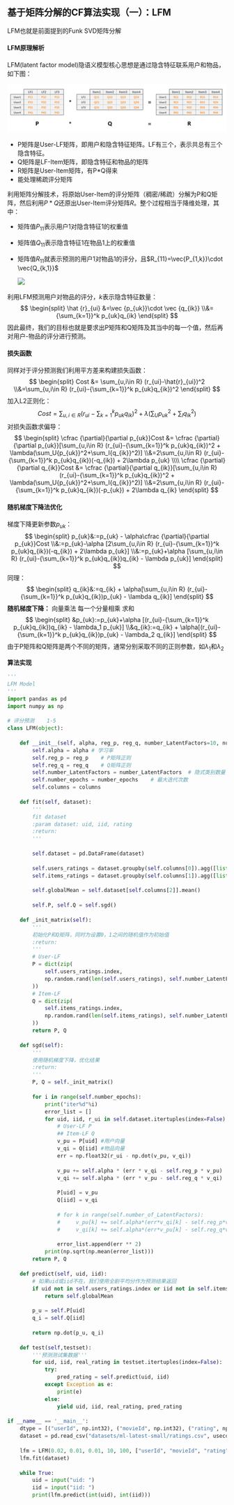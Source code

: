 ## 基于矩阵分解的CF算法实现（一）：LFM

LFM也就是前面提到的Funk SVD矩阵分解

#### LFM原理解析

LFM(latent factor model)隐语义模型核心思想是通过隐含特征联系用户和物品，如下图：

![](./img/LFM矩阵分解图解.png)

- P矩阵是User-LF矩阵，即用户和隐含特征矩阵。LF有三个，表示共总有三个隐含特征。
- Q矩阵是LF-Item矩阵，即隐含特征和物品的矩阵
- R矩阵是User-Item矩阵，有P*Q得来
- 能处理稀疏评分矩阵

利用矩阵分解技术，将原始User-Item的评分矩阵（稠密/稀疏）分解为P和Q矩阵，然后利用$P*Q$还原出User-Item评分矩阵$R$。整个过程相当于降维处理，其中：

- 矩阵值$P_{11}$表示用户1对隐含特征1的权重值

- 矩阵值$Q_{11}$表示隐含特征1在物品1上的权重值

- 矩阵值$R_{11}$就表示预测的用户1对物品1的评分，且$R_{11}=\vec{P_{1,k}}\cdot \vec{Q_{k,1}}$

  ![](/img/LFM矩阵分解图解2.png)

利用LFM预测用户对物品的评分，$k$表示隐含特征数量：
$$
\begin{split}
\hat {r}_{ui} &=\vec {p_{uk}}\cdot \vec {q_{ik}}
\\&={\sum_{k=1}}^k p_{uk}q_{ik}
\end{split}
$$
因此最终，我们的目标也就是要求出P矩阵和Q矩阵及其当中的每一个值，然后再对用户-物品的评分进行预测。

#### 损失函数

同样对于评分预测我们利用平方差来构建损失函数：
$$
\begin{split}
Cost &= \sum_{u,i\in R} (r_{ui}-\hat{r}_{ui})^2
\\&=\sum_{u,i\in R} (r_{ui}-{\sum_{k=1}}^k p_{uk}q_{ik})^2
\end{split}
$$
加入L2正则化：
$$
Cost = \sum_{u,i\in R} (r_{ui}-{\sum_{k=1}}^k p_{uk}q_{ik})^2 + \lambda(\sum_U{p_{uk}}^2+\sum_I{q_{ik}}^2)
$$
对损失函数求偏导：
$$
\begin{split}
\cfrac {\partial}{\partial p_{uk}}Cost &= \cfrac {\partial}{\partial p_{uk}}[\sum_{u,i\in R} (r_{ui}-{\sum_{k=1}}^k p_{uk}q_{ik})^2 + \lambda(\sum_U{p_{uk}}^2+\sum_I{q_{ik}}^2)]
\\&=2\sum_{u,i\in R} (r_{ui}-{\sum_{k=1}}^k p_{uk}q_{ik})(-q_{ik}) + 2\lambda p_{uk}
\\\\
\cfrac {\partial}{\partial q_{ik}}Cost &= \cfrac {\partial}{\partial q_{ik}}[\sum_{u,i\in R} (r_{ui}-{\sum_{k=1}}^k p_{uk}q_{ik})^2 + \lambda(\sum_U{p_{uk}}^2+\sum_I{q_{ik}}^2)]
\\&=2\sum_{u,i\in R} (r_{ui}-{\sum_{k=1}}^k p_{uk}q_{ik})(-p_{uk}) + 2\lambda q_{ik}
\end{split}
$$

#### 随机梯度下降法优化

梯度下降更新参数$p_{uk}$：
$$
\begin{split}
p_{uk}&:=p_{uk} - \alpha\cfrac {\partial}{\partial p_{uk}}Cost
\\&:=p_{uk}-\alpha [2\sum_{u,i\in R} (r_{ui}-{\sum_{k=1}}^k p_{uk}q_{ik})(-q_{ik}) + 2\lambda p_{uk}]
\\&:=p_{uk}+\alpha [\sum_{u,i\in R} (r_{ui}-{\sum_{k=1}}^k p_{uk}q_{ik})q_{ik} - \lambda p_{uk}]
\end{split}
$$
 同理：
$$
\begin{split}
q_{ik}&:=q_{ik} + \alpha[\sum_{u,i\in R} (r_{ui}-{\sum_{k=1}}^k p_{uk}q_{ik})p_{uk} - \lambda q_{ik}]
\end{split}
$$
**随机梯度下降：** 向量乘法 每一个分量相乘 求和
$$
\begin{split}
&p_{uk}:=p_{uk}+\alpha [(r_{ui}-{\sum_{k=1}}^k p_{uk}q_{ik})q_{ik} - \lambda_1 p_{uk}]
\\&q_{ik}:=q_{ik} + \alpha[(r_{ui}-{\sum_{k=1}}^k p_{uk}q_{ik})p_{uk} - \lambda_2 q_{ik}]
\end{split}
$$
由于P矩阵和Q矩阵是两个不同的矩阵，通常分别采取不同的正则参数，如$\lambda_1$和$\lambda_2$

**算法实现**

```python
'''
LFM Model
'''
import pandas as pd
import numpy as np

# 评分预测    1-5
class LFM(object):

    def __init__(self, alpha, reg_p, reg_q, number_LatentFactors=10, number_epochs=10, columns=["uid", "iid", "rating"]):
        self.alpha = alpha # 学习率
        self.reg_p = reg_p    # P矩阵正则
        self.reg_q = reg_q    # Q矩阵正则
        self.number_LatentFactors = number_LatentFactors  # 隐式类别数量
        self.number_epochs = number_epochs    # 最大迭代次数
        self.columns = columns

    def fit(self, dataset):
        '''
        fit dataset
        :param dataset: uid, iid, rating
        :return:
        '''

        self.dataset = pd.DataFrame(dataset)

        self.users_ratings = dataset.groupby(self.columns[0]).agg([list])[[self.columns[1], self.columns[2]]]
        self.items_ratings = dataset.groupby(self.columns[1]).agg([list])[[self.columns[0], self.columns[2]]]

        self.globalMean = self.dataset[self.columns[2]].mean()

        self.P, self.Q = self.sgd()

    def _init_matrix(self):
        '''
        初始化P和Q矩阵，同时为设置0，1之间的随机值作为初始值
        :return:
        '''
        # User-LF
        P = dict(zip(
            self.users_ratings.index,
            np.random.rand(len(self.users_ratings), self.number_LatentFactors).astype(np.float32)
        ))
        # Item-LF
        Q = dict(zip(
            self.items_ratings.index,
            np.random.rand(len(self.items_ratings), self.number_LatentFactors).astype(np.float32)
        ))
        return P, Q

    def sgd(self):
        '''
        使用随机梯度下降，优化结果
        :return:
        '''
        P, Q = self._init_matrix()

        for i in range(self.number_epochs):
            print("iter%d"%i)
            error_list = []
            for uid, iid, r_ui in self.dataset.itertuples(index=False):
                # User-LF P
                ## Item-LF Q
                v_pu = P[uid] #用户向量
                v_qi = Q[iid] #物品向量
                err = np.float32(r_ui - np.dot(v_pu, v_qi))

                v_pu += self.alpha * (err * v_qi - self.reg_p * v_pu)
                v_qi += self.alpha * (err * v_pu - self.reg_q * v_qi)
                
                P[uid] = v_pu 
                Q[iid] = v_qi

                # for k in range(self.number_of_LatentFactors):
                #     v_pu[k] += self.alpha*(err*v_qi[k] - self.reg_p*v_pu[k])
                #     v_qi[k] += self.alpha*(err*v_pu[k] - self.reg_q*v_qi[k])

                error_list.append(err ** 2)
            print(np.sqrt(np.mean(error_list)))
        return P, Q

    def predict(self, uid, iid):
        # 如果uid或iid不在，我们使用全剧平均分作为预测结果返回
        if uid not in self.users_ratings.index or iid not in self.items_ratings.index:
            return self.globalMean

        p_u = self.P[uid]
        q_i = self.Q[iid]

        return np.dot(p_u, q_i)

    def test(self,testset):
        '''预测测试集数据'''
        for uid, iid, real_rating in testset.itertuples(index=False):
            try:
                pred_rating = self.predict(uid, iid)
            except Exception as e:
                print(e)
            else:
                yield uid, iid, real_rating, pred_rating

if __name__ == '__main__':
    dtype = [("userId", np.int32), ("movieId", np.int32), ("rating", np.float32)]
    dataset = pd.read_csv("datasets/ml-latest-small/ratings.csv", usecols=range(3), dtype=dict(dtype))

    lfm = LFM(0.02, 0.01, 0.01, 10, 100, ["userId", "movieId", "rating"])
    lfm.fit(dataset)

    while True:
        uid = input("uid: ")
        iid = input("iid: ")
        print(lfm.predict(int(uid), int(iid)))

```



